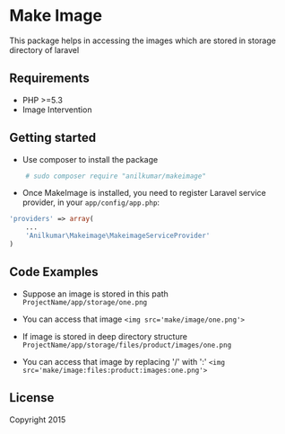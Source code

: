 # Make Image

This package helps in accessing the images which are stored in storage directory of laravel


## Requirements

- PHP >=5.3
- Image Intervention

## Getting started

- Use composer to install the package
```php
	# sudo composer require "anilkumar/makeimage"
```

- Once MakeImage is installed, you need to register Laravel service provider, in your `app/config/app.php`:

```php
'providers' => array(
	...
	'Anilkumar\Makeimage\MakeimageServiceProvider'
)
```

## Code Examples
- Suppose an image is stored in this path
	`ProjectName/app/storage/one.png`

- You can access that image
	`<img src='make/image/one.png'>`

- If image is stored in deep directory structure 
	`ProjectName/app/storage/files/product/images/one.png`

- You can access that image by replacing '/' with ':'
	`<img src='make/image:files:product:images:one.png'>`


## License


Copyright 2015